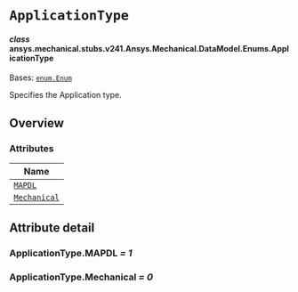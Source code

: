 # `ApplicationType`

<a id="ansys.mechanical.stubs.v241.Ansys.Mechanical.DataModel.Enums.ApplicationType"></a>

#### *class* ansys.mechanical.stubs.v241.Ansys.Mechanical.DataModel.Enums.ApplicationType

Bases: [`enum.Enum`](https://docs.python.org/3/library/enum.html#enum.Enum)

Specifies the Application type.

<!-- !! processed by numpydoc !! -->

<a id="overview"></a>

## Overview

### Attributes

| Name |
| --------------------------------------------- |
| [`MAPDL`](#ApplicationType.MAPDL) |
| [`Mechanical`](#ApplicationType.Mechanical) |

<a id="attribute-detail"></a>

## Attribute detail

<a id="ApplicationType.MAPDL"></a>

### ApplicationType.MAPDL *= 1*

<a id="ApplicationType.Mechanical"></a>

### ApplicationType.Mechanical *= 0*


